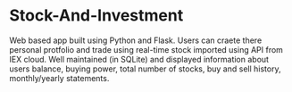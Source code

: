 # Stock-And-Investment
Web based app built using Python and Flask.
Users can craete there personal protfolio and trade using real-time stock imported using API from IEX cloud.
Well maintained (in SQLite) and displayed information about users balance, buying power, total number of stocks, buy and sell history, monthly/yearly statements.
